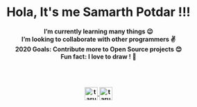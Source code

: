 <h1 align="center">Hola, It's me Samarth Potdar !!!</h1>

<p align="center">
<strong>
I’m currently learning many things 😉
<br />  
I’m looking to collaborate with other programmers ✌
<br />
<strong>2020 Goals<strong/>: Contribute more to Open Source projects 😊
<br />
<b>Fun fact<b/>: I love to draw ! 🎨
  <strong/>
<br />
</p>

<br />
<br />

<p align="center">
<a href="https://www.linkedin.com/in/samarth-potdar-a2930b19a/" target="blank"><img align="center" src="https://cdn.jsdelivr.net/npm/simple-icons@3.0.1/icons/linkedin.svg" alt="tarun-tomar-4ab0b5193" height="30" width="30" target="_blank"/>
<a href="https://www.instagram.com/_s_m_rth__1729__/" target="blank"><img align="center" src="https://cdn.jsdelivr.net/npm/simple-icons@3.0.1/icons/instagram.svg" alt="taru_122" height="30" width="30" target="_blank"/>
</p>
